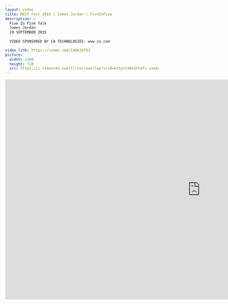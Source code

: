 ```yaml
---
layout: video
title: REST Fest 2015 \ James Jordan \ FiveInFive
description: >
  Five In Five Talk
  James Jordan
  19 SEPTEMBER 2015
  
  VIDEO SPONSORED BY CA TECHNOLOGIES: www.ca.com

video_link: https://vimeo.com/148634783
picture:
  width: 1280
  height: 720
  src: https://i.vimeocdn.com/filter/overlay?src0=https%3A%2F%2Fi.vimeocdn.com%2Fvideo%2F547632437_1280x720.jpg&src1=http%3A%2F%2Ff.vimeocdn.com%2Fp%2Fimages%2Fcrawler_play.png
---
```

<iframe src="https://player.vimeo.com/video/148634783?title=0&byline=0&portrait=0&badge=0&autopause=0&player_id=0" width="1280" height="720" frameborder="0" title="REST Fest 2015 \ James Jordan \ FiveInFive" webkitallowfullscreen mozallowfullscreen allowfullscreen></iframe>